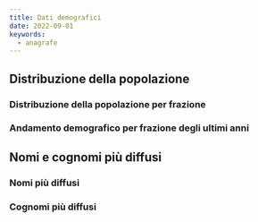 ```yaml
---
title: Dati demografici
date: 2022-09-01
keywords:
  - anagrafe
---
```


<script>
  import SunburstPopolazione from "../data/demografia/SunburstPopolazione.svelte";
  import AndamentoPopolazione from "../data/demografia/AndamentoPopolazione.svelte";
  import TabellaNomi from "../data/demografia/TabellaNomi.svelte";
  import TabellaCognomi from "../data/demografia/TabellaCognomi.svelte";
</script>

## Distribuzione della popolazione

### Distribuzione della popolazione per frazione

<SunburstPopolazione />

### Andamento demografico per frazione degli ultimi anni

<AndamentoPopolazione />

## Nomi e cognomi più diffusi

### Nomi più diffusi

<TabellaNomi />

### Cognomi più diffusi

<TabellaCognomi />